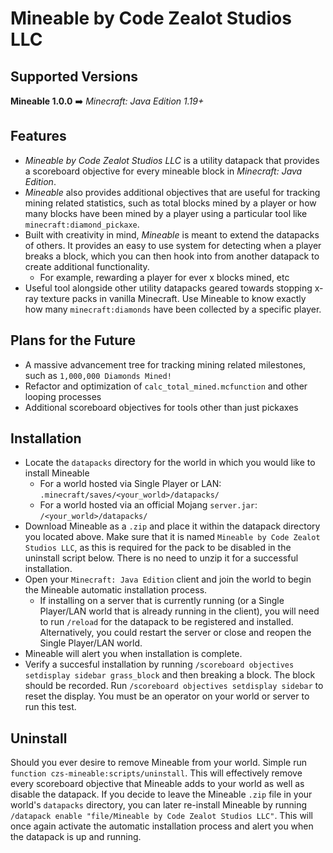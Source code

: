 # Mineable by Code Zealot Studios LLC
## Supported Versions
**Mineable 1.0.0** ➡️ *Minecraft: Java Edition 1.19+*
## Features
- *Mineable by Code Zealot Studios LLC* is a utility datapack that provides a scoreboard objective for every mineable block in *Minecraft: Java Edition*.
- *Mineable* also provides additional objectives that are useful for tracking mining related statistics, such as total blocks mined by a player or how many blocks have been mined by a player using a particular tool like `minecraft:diamond_pickaxe`.
- Built with creativity in mind, *Mineable* is meant to extend the datapacks of others. It provides an easy to use system for detecting when a player breaks a block, which you can then hook into from another datapack to create additional functionality.
    - For example, rewarding a player for ever x blocks mined, etc
- Useful tool alongside other utility datapacks geared towards stopping x-ray texture packs in vanilla Minecraft. Use Mineable to know exactly how many `minecraft:diamonds` have been collected by a specific player.
## Plans for the Future
- A massive advancement tree for tracking mining related milestones, such as `1,000,000 Diamonds Mined!`
- Refactor and optimization of `calc_total_mined.mcfunction` and other looping processes
- Additional scoreboard objectives for tools other than just pickaxes

## Installation
- Locate the `datapacks` directory for the world in which you would like to install Mineable
    - For a world hosted via Single Player or LAN: `.minecraft/saves/<your_world>/datapacks/`
    - For a world hosted via an official Mojang `server.jar`: `/<your_world>/datapacks/`
- Download Mineable as a `.zip` and place it within the datapack directory you located above. Make sure that it is named `Mineable by Code Zealot Studios LLC`, as this is required for the pack to be disabled in the uninstall script below. There is no need to unzip it for a successful installation.
- Open your `Minecraft: Java Edition` client and join the world to begin the Mineable automatic installation process.
    - If installing on a server that is currently running (or a Single Player/LAN world that is already running in the client), you will need to run `/reload` for the datapack to be registered and installed. Alternatively, you could restart the server or close and reopen the Single Player/LAN world.
- Mineable will alert you when installation is complete.
- Verify a succesful installation by running `/scoreboard objectives setdisplay sidebar grass_block` and then breaking a block. The block should be recorded. Run `/scoreboard objectives setdisplay sidebar` to reset the display. You must be an operator on your world or server to run this test.
## Uninstall
Should you ever desire to remove Mineable from your world. Simple run `function czs-mineable:scripts/uninstall`. This will effectively remove every scoreboard objective that Mineable adds to your world as well as disable the datapack. If you decide to leave the Mineable `.zip` file in your world's `datapacks` directory, you can later re-install Mineable by running `/datapack enable "file/Mineable by Code Zealot Studios LLC"`. This will once again activate the automatic installation process and alert you when the datapack is up and running.